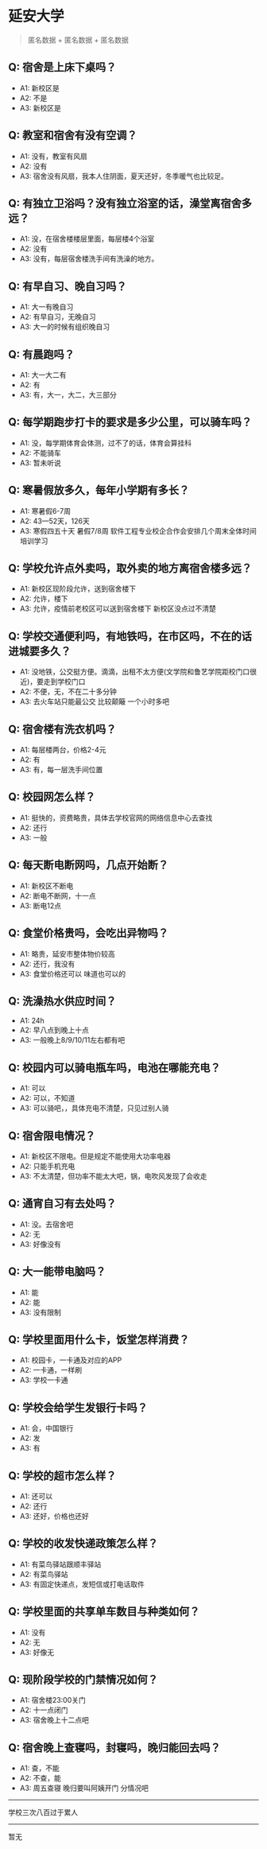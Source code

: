 # 延安大学
> 匿名数据 + 匿名数据 + 匿名数据
## Q: 宿舍是上床下桌吗？
- A1: 新校区是
- A2: 不是
- A3: 新校区是
## Q: 教室和宿舍有没有空调？
- A1: 没有，教室有风扇
- A2: 没有
- A3: 宿舍没有风扇，我本人住阴面，夏天还好，冬季暖气也比较足。
## Q: 有独立卫浴吗？没有独立浴室的话，澡堂离宿舍多远？
- A1: 没，在宿舍楼楼层里面，每层楼4个浴室
- A2: 没有
- A3: 没有，每层宿舍楼洗手间有洗澡的地方。
## Q: 有早自习、晚自习吗？
- A1: 大一有晚自习
- A2: 有早自习，无晚自习
- A3: 大一的时候有组织晚自习
## Q: 有晨跑吗？
- A1: 大一大二有
- A2: 有
- A3: 有，大一，大二，大三部分
## Q: 每学期跑步打卡的要求是多少公里，可以骑车吗？
- A1: 没，每学期体育会体测，过不了的话，体育会算挂科
- A2: 不能骑车
- A3: 暂未听说
## Q: 寒暑假放多久，每年小学期有多长？
- A1: 寒暑假6-7周
- A2: 43—52天，126天
- A3: 寒假四五十天   暑假7/8周   软件工程专业校企合作会安排几个周末全体时间培训学习
## Q: 学校允许点外卖吗，取外卖的地方离宿舍楼多远？
- A1: 新校区现阶段允许，送到宿舍楼下
- A2: 允许，楼下
- A3: 允许，疫情前老校区可以送到宿舍楼下 新校区没点过不清楚
## Q: 学校交通便利吗，有地铁吗，在市区吗，不在的话进城要多久？
- A1: 没地铁，公交挺方便。滴滴，出租不太方便(文学院和鲁艺学院距校门口很近)，要走到学校门口
- A2: 不便，无，不在二十多分钟
- A3: 去火车站只能最公交  比较颠簸 一个小时多吧
## Q: 宿舍楼有洗衣机吗？
- A1: 每层楼两台，价格2-4元
- A2: 有
- A3: 有，每一层洗手间位置
## Q: 校园网怎么样？
- A1: 挺快的，资费略贵，具体去学校官网的网络信息中心去查找
- A2: 还行
- A3: 一般
## Q: 每天断电断网吗，几点开始断？
- A1: 新校区不断电
- A2: 断电不断网，十一点
- A3: 断电12点
## Q: 食堂价格贵吗，会吃出异物吗？
- A1: 略贵，延安市整体物价较高
- A2: 还行，我没有
- A3: 食堂价格还可以  味道也可以的
## Q: 洗澡热水供应时间？
- A1: 24h
- A2: 早八点到晚上十点
- A3: 一般晚上8/9/10/11左右都有吧
## Q: 校园内可以骑电瓶车吗，电池在哪能充电？
- A1: 可以
- A2: 可以，不知道
- A3: 可以骑吧，，具体充电不清楚，只见过别人骑
## Q: 宿舍限电情况？
- A1: 新校区不限电。但是规定不能使用大功率电器
- A2: 只能手机充电
- A3: 不太清楚，但功率不能太大吧，锅，电吹风发现了会收走
## Q: 通宵自习有去处吗？
- A1: 没。去宿舍吧
- A2: 无
- A3: 好像没有
## Q: 大一能带电脑吗？
- A1: 能
- A2: 能
- A3: 没有限制
## Q: 学校里面用什么卡，饭堂怎样消费？
- A1: 校园卡，一卡通及对应的APP
- A2: 一卡通，一样刷
- A3: 学校一卡通
## Q: 学校会给学生发银行卡吗？
- A1: 会，中国银行
- A2: 发
- A3: 有
## Q: 学校的超市怎么样？
- A1: 还可以
- A2: 还行
- A3: 还好，价格也还好
## Q: 学校的收发快递政策怎么样？
- A1: 有菜鸟驿站跟顺丰驿站
- A2: 有菜鸟驿站
- A3: 有固定快递点，发短信或打电话取件
## Q: 学校里面的共享单车数目与种类如何？
- A1: 没有
- A2: 无
- A3: 好像无
## Q: 现阶段学校的门禁情况如何？
- A1: 宿舍楼23:00关门
- A2: 十一点闭门
- A3: 宿舍晚上十二点吧
## Q: 宿舍晚上查寝吗，封寝吗，晚归能回去吗？
- A1: 查，不能
- A2: 不查，能
- A3: 周五查寝  晚归要叫阿姨开门 分情况吧
***
学校三次八百过于累人
***
暂无